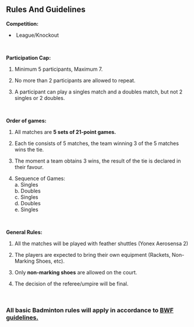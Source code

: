 ## **Rules And Guidelines**

**Competition:**

*    League/Knockout
 <br>

**Participation Cap:**

1. Minimum 5 participants, Maximum 7.
   
2. No more than 2 participants are allowed to repeat.
   
3. A participant can play a singles match and a doubles match, but not 2 singles or 2 doubles. 

    <br>
**Order of games:**

  1. All matches are **5 sets of 21-point games.**

  2. Each tie consists of 5 matches, the team winning 3 of the 5 matches wins the tie.
    
  3. The moment a team obtains 3 wins, the result of the tie is declared in their favour.
    
  4. Sequence of Games:
     <br>
                 a. Singles
           <br>  b. Doubles
            <br> c. Singles
            <br> d. Doubles
           <br>  e. Singles
<br>

**General Rules:**

   1.  All the matches will be played with feather shuttles (Yonex Aerosensa 2)
    
   2. The players are expected to bring their own equipment (Rackets, Non-Marking Shoes, etc).
    
   3. Only **non-marking shoes** are allowed on the court. 
    
   4. The decision of the referee/umpire will be final.  
<br>

### **All basic Badminton rules will apply in accordance to** [**BWF guidelines.**](https://system.bwfbadminton.com/documents/folder_1_81/Regulations/Simplified-Rules/Simplified%20Rules%20of%20Badminton%20-%20Dec%202015.pdf)
